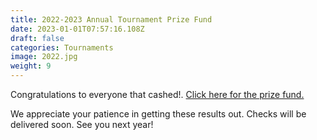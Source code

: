 ```yaml
---
title: 2022-2023 Annual Tournament Prize Fund
date: 2023-01-01T07:57:16.108Z
draft: false
categories: Tournaments
image: 2022.jpg
weight: 9
---
```


Congratulations to everyone that cashed!. <a href="index.pdf" target="blank">Click here for the prize fund. </a>  

We appreciate your patience in getting these results out. Checks will be delivered soon.  See you next year! 
